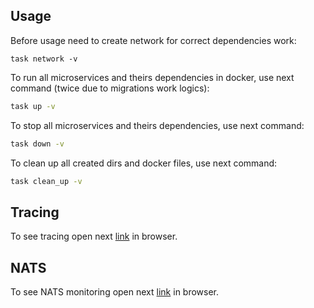 ## Usage

Before usage need to create network for correct dependencies work:
```shell
task network -v
```

To run all microservices and theirs dependencies in 
docker, use next command (twice due to migrations work logics):
```bash
task up -v
```

To stop all microservices and theirs dependencies, 
use next command:
```bash
task down -v
```

To clean up all created dirs and docker files, use next command:
```bash
task clean_up -v
```

## Tracing

To see tracing open
next [link](http://localhost:16686) in browser.

## NATS

To see NATS monitoring open
next [link](http://localhost:8222) in browser.
